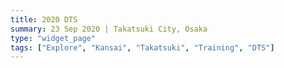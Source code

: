 ```yaml
---
title: 2020 DTS
summary: 23 Sep 2020 | Takatsuki City, Osaka
type: "widget_page"
tags: ["Explore", "Kansai", "Takatsuki", "Training", "DTS"]
---
```

